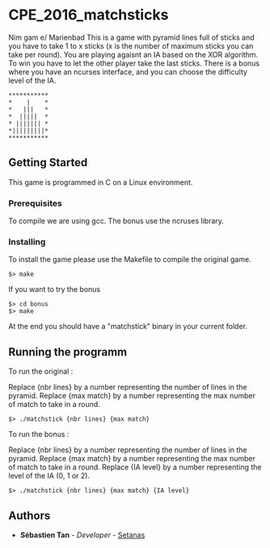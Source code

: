 # CPE_2016_matchsticks

Nim gam e/ Marienbad
This is a game with pyramid lines full of sticks and you have to take 1 to x sticks (x is the number of maximum sticks you can take per round). You are playing agaisnt an IA based on the XOR algorithm.
To win you have to let the other player take the last sticks.
There is a bonus where you have an ncurses interface, and you can choose the difficulty level of the IA.

```
***********
*    |    *
*   |||   *
*  |||||  *
* ||||||| *
*|||||||||*
***********
```

## Getting Started

This game is programmed in C on a Linux environment.

### Prerequisites

To compile we are using gcc.
The bonus use the ncruses library.

### Installing

To install the game please use the Makefile to compile the original game.

```
$> make
```

If you want to try the bonus

```
$> cd bonus
$> make
```

At the end you should have a "matchstick" binary in your current folder.

## Running the programm

To run the original : 

Replace {nbr lines} by a number representing the number of lines in the pyramid.
Replace {max match} by a number representing the max number of match to take in a round.
```
$> ./matchstick {nbr lines} {max match}
```

To run the bonus : 

Replace {nbr lines} by a number representing the number of lines in the pyramid.
Replace {max match} by a number representing the max number of match to take in a round.
Replace {IA level} by a number representing the level of the IA (0, 1 or 2).

```
$> ./matchstick {nbr lines} {max match} {IA level}
```


## Authors

* **Sébastien Tan** - *Developer* - [Setanas](https://github.com/Setanas)